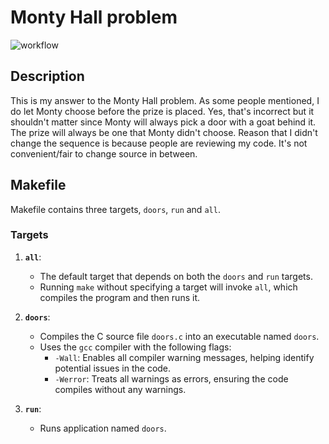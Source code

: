# Monty Hall problem

![workflow](https://github.com/GerbenAaltink/monty-hall-problem/actions/workflows/c-cpp.yml/badge.svg)

## Description 
This is my answer to the Monty Hall problem. As some people mentioned, I do let Monty choose before the prize is placed. Yes, that's incorrect but it shouldn't matter since Monty will always pick a door with a goat behind it. The prize will always be one that Monty didn't choose. Reason that I didn't change the sequence is because people are reviewing my code. It's not convenient/fair to change source in between.

## Makefile

Makefile contains three targets, `doors`, `run` and `all`.

### Targets

1. **`all`**:
   - The default target that depends on both the `doors` and `run` targets.
   - Running `make` without specifying a target will invoke `all`, which compiles the program and then runs it.

2. **`doors`**:
   - Compiles the C source file `doors.c` into an executable named `doors`.
   - Uses the `gcc` compiler with the following flags:
     - `-Wall`: Enables all compiler warning messages, helping identify potential issues in the code.
     - `-Werror`: Treats all warnings as errors, ensuring the code compiles without any warnings.

3. **`run`**:
   - Runs application named `doors`.
   